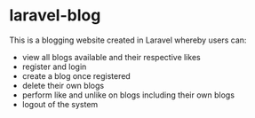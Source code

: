 # laravel-blog

This is a blogging website created in Laravel whereby users can:

* view all blogs available and their respective likes
* register and login 
* create a blog once registered
* delete their own blogs
* perform like and unlike on blogs including their own blogs
* logout of the system 
